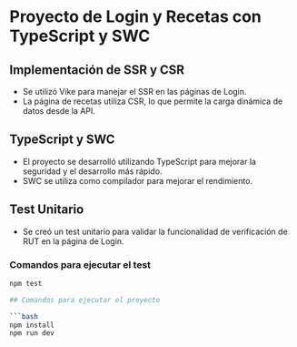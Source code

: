 # Proyecto de Login y Recetas con TypeScript y SWC

## Implementación de SSR y CSR

- Se utilizó Vike para manejar el SSR en las páginas de Login.
- La página de recetas utiliza CSR, lo que permite la carga dinámica de datos desde la API.

## TypeScript y SWC

- El proyecto se desarrolló utilizando TypeScript para mejorar la seguridad y el desarrollo más rápido.
- SWC se utiliza como compilador para mejorar el rendimiento.

## Test Unitario

- Se creó un test unitario para validar la funcionalidad de verificación de RUT en la página de Login.

### Comandos para ejecutar el test

```bash
npm test

## Comandos para ejecutar el proyecto

```bash
npm install
npm run dev
